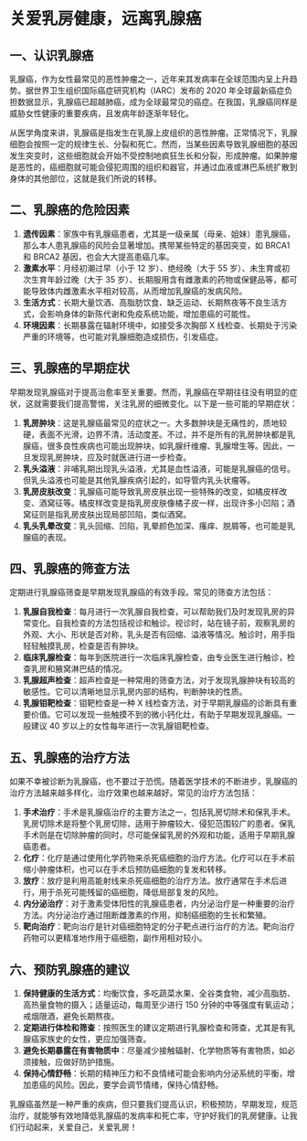 # 关爱乳房健康，远离乳腺癌

## 一、认识乳腺癌
乳腺癌，作为女性最常见的恶性肿瘤之一，近年来其发病率在全球范围内呈上升趋势。据世界卫生组织国际癌症研究机构（IARC）发布的 2020 年全球最新癌症负担数据显示，乳腺癌已超越肺癌，成为全球最常见的癌症。在我国，乳腺癌同样是威胁女性健康的重要疾病，且发病年龄逐渐年轻化。

从医学角度来讲，乳腺癌是指发生在乳腺上皮组织的恶性肿瘤。正常情况下，乳腺细胞会按照一定的规律生长、分裂和死亡。然而，当某些因素导致乳腺细胞的基因发生突变时，这些细胞就会开始不受控制地疯狂生长和分裂，形成肿瘤。如果肿瘤是恶性的，癌细胞就可能会侵犯周围的组织和器官，并通过血液或淋巴系统扩散到身体的其他部位，这就是我们所说的转移。

## 二、乳腺癌的危险因素
1. **遗传因素**：家族中有乳腺癌患者，尤其是一级亲属（母亲、姐妹）患乳腺癌，那么本人患乳腺癌的风险会显著增加。携带某些特定的基因突变，如 BRCA1 和 BRCA2 基因，也会大大提高患癌几率。
2. **激素水平**：月经初潮过早（小于 12 岁）、绝经晚（大于 55 岁）、未生育或初次生育年龄过晚（大于 35 岁）、长期服用含有雌激素的药物或保健品等，都可能导致体内雌激素水平相对较高，从而增加乳腺癌的发病风险。
3. **生活方式**：长期大量饮酒、高脂肪饮食、缺乏运动、长期熬夜等不良生活方式，会影响身体的新陈代谢和免疫系统功能，增加患癌的可能性。
4. **环境因素**：长期暴露在辐射环境中，如接受多次胸部 X 线检查、长期处于污染严重的环境等，也可能对乳腺细胞造成损伤，引发癌症。

## 三、乳腺癌的早期症状
早期发现乳腺癌对于提高治愈率至关重要。然而，乳腺癌在早期往往没有明显的症状，这就需要我们提高警惕，关注乳房的细微变化。以下是一些可能的早期症状：
1. **乳房肿块**：这是乳腺癌最常见的症状之一。大多数肿块是无痛性的，质地较硬，表面不光滑，边界不清，活动度差。不过，并不是所有的乳房肿块都是乳腺癌，很多良性疾病也可能出现肿块，如乳腺纤维瘤、乳腺增生等。因此，一旦发现乳房肿块，应及时就医进行进一步检查。
2. **乳头溢液**：非哺乳期出现乳头溢液，尤其是血性溢液，可能是乳腺癌的信号。但乳头溢液也可能是其他乳腺疾病引起的，如导管内乳头状瘤等。
3. **乳房皮肤改变**：乳腺癌可能导致乳房皮肤出现一些特殊的改变，如橘皮样改变、酒窝征等。橘皮样改变是指乳房皮肤像橘子皮一样，出现许多小凹陷；酒窝征则是指乳房皮肤出现局部凹陷，类似酒窝。
4. **乳头乳晕改变**：乳头回缩、凹陷，乳晕颜色加深、瘙痒、脱屑等，也可能是乳腺癌的表现。

## 四、乳腺癌的筛查方法
定期进行乳腺癌筛查是早期发现乳腺癌的有效手段。常见的筛查方法包括：
1. **乳腺自我检查**：每月进行一次乳腺自我检查，可以帮助我们及时发现乳房的异常变化。自我检查的方法包括视诊和触诊。视诊时，站在镜子前，观察乳房的外观、大小、形状是否对称，乳头是否有回缩、溢液等情况。触诊时，用手指轻轻触摸乳房，检查是否有肿块。
2. **临床乳腺检查**：每年到医院进行一次临床乳腺检查，由专业医生进行触诊，检查乳房和腋窝淋巴结的情况。
3. **乳腺超声检查**：超声检查是一种常用的筛查方法，对于发现乳腺肿块有较高的敏感性。它可以清晰地显示乳房内部的结构，判断肿块的性质。
4. **乳腺钼靶检查**：钼靶检查是一种 X 线检查方法，对于早期乳腺癌的诊断具有重要价值。它可以发现一些触摸不到的微小钙化灶，有助于早期发现乳腺癌。一般建议 40 岁以上的女性每年进行一次乳腺钼靶检查。

## 五、乳腺癌的治疗方法
如果不幸被诊断为乳腺癌，也不要过于恐慌。随着医学技术的不断进步，乳腺癌的治疗方法越来越多样化，治疗效果也越来越好。常见的治疗方法包括：
1. **手术治疗**：手术是乳腺癌治疗的主要方法之一，包括乳房切除术和保乳手术。乳房切除术是将整个乳房切除，适用于肿瘤较大、侵犯范围较广的患者。保乳手术则是在切除肿瘤的同时，尽可能保留乳房的外观和功能，适用于早期乳腺癌患者。
2. **化疗**：化疗是通过使用化学药物来杀死癌细胞的治疗方法。化疗可以在手术前缩小肿瘤体积，也可以在手术后预防癌细胞的复发和转移。
3. **放疗**：放疗是利用高能射线来杀死癌细胞的治疗方法。放疗通常在手术后进行，用于杀死可能残留的癌细胞，降低局部复发的风险。
4. **内分泌治疗**：对于激素受体阳性的乳腺癌患者，内分泌治疗是一种重要的治疗方法。内分泌治疗通过阻断雌激素的作用，抑制癌细胞的生长和繁殖。
5. **靶向治疗**：靶向治疗是针对癌细胞特定的分子靶点进行治疗的方法。靶向治疗药物可以更精准地作用于癌细胞，副作用相对较小。

## 六、预防乳腺癌的建议
1. **保持健康的生活方式**：均衡饮食，多吃蔬菜水果、全谷类食物，减少高脂肪、高热量食物的摄入；适量运动，每周至少进行 150 分钟的中等强度有氧运动；戒烟限酒，避免长期熬夜。
2. **定期进行体检和筛查**：按照医生的建议定期进行乳腺检查和筛查，尤其是有乳腺癌家族史的女性，更应加强筛查。
3. **避免长期暴露在有害物质中**：尽量减少接触辐射、化学物质等有害物质，如必须接触，应做好防护措施。
4. **保持心情舒畅**：长期的精神压力和不良情绪可能会影响内分泌系统的平衡，增加患癌的风险。因此，要学会调节情绪，保持心情舒畅。

乳腺癌虽然是一种严重的疾病，但只要我们提高认识，积极预防，早期发现，规范治疗，就能够有效地降低乳腺癌的发病率和死亡率，守护好我们的乳房健康。让我们行动起来，关爱自己，关爱乳房！ 